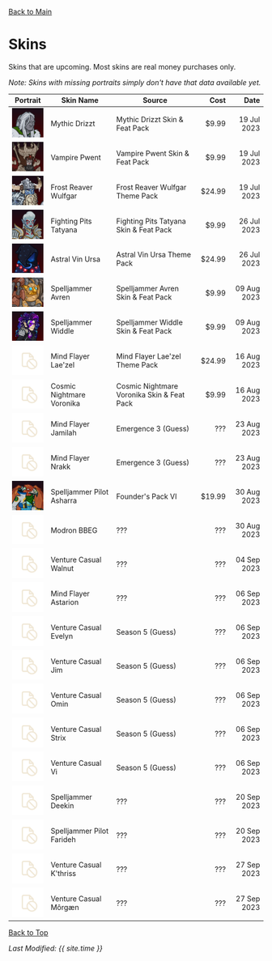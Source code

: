 [Back to Main](index.md)

# Skins

Skins that are upcoming. Most skins are real money purchases only.

*Note: Skins with missing portraits simply don't have that data available yet.*

| Portrait | Skin Name | Source | Cost | Date |
|---|---|---|--:|--:|
| ![Mythic Drizzt Portrait](images/skin_portraits/mythicdrizzt.png) | Mythic Drizzt | Mythic Drizzt Skin & Feat Pack | $9.99 | 19 Jul 2023 |
| ![Vampire Pwent Portrait](images/skin_portraits/vampirepwent.png) | Vampire Pwent | Vampire Pwent Skin & Feat Pack | $9.99 | 19 Jul 2023 |
| ![Frost Reaver Wulfgar Portrait](images/skin_portraits/frostreaverwulfgar.png) | Frost Reaver Wulfgar | Frost Reaver Wulfgar Theme Pack | $24.99 | 19 Jul 2023 |
| ![Fighting Pits Tatyana Portrait](images/skin_portraits/fightingpitstatyana.png) | Fighting Pits Tatyana | Fighting Pits Tatyana Skin & Feat Pack | $9.99 | 26 Jul 2023 |
| ![Astral Vin Ursa Portrait](images/skin_portraits/astralvinursa.png) | Astral Vin Ursa | Astral Vin Ursa Theme Pack | $24.99 | 26 Jul 2023 |
| ![Spelljammer Avren Portrait](images/skin_portraits/spelljammeravren.png) | Spelljammer Avren | Spelljammer Avren Skin & Feat Pack | $9.99 | 09 Aug 2023 |
| ![Spelljammer Widdle Portrait](images/skin_portraits/spelljammerwiddle.png) | Spelljammer Widdle | Spelljammer Widdle Skin & Feat Pack | $9.99 | 09 Aug 2023 |
| ![Empty Placeholder](images/skin_portraits/unknown.png) | Mind Flayer Lae'zel | Mind Flayer Lae'zel Theme Pack | $24.99 | 16 Aug 2023 |
| ![Empty Placeholder](images/skin_portraits/unknown.png) | Cosmic Nightmare Voronika | Cosmic Nightmare Voronika Skin & Feat Pack | $9.99 | 16 Aug 2023 |
| ![Empty Placeholder](images/skin_portraits/unknown.png) | Mind Flayer Jamilah | Emergence 3 (Guess) | ??? | 23 Aug 2023 |
| ![Empty Placeholder](images/skin_portraits/unknown.png) | Mind Flayer Nrakk | Emergence 3 (Guess) | ??? | 23 Aug 2023 |
| ![Spelljammer Pilot Asharra Portrait](images/skin_portraits/spelljammerpilotasharra.png) | Spelljammer Pilot Asharra | Founder's Pack VI | $19.99 | 30 Aug 2023 |
| ![Empty Placeholder](images/skin_portraits/unknown.png) | Modron BBEG | ??? | ??? | 30 Aug 2023 |
| ![Empty Placeholder](images/skin_portraits/unknown.png) | Venture Casual Walnut | ??? | ??? | 04 Sep 2023 |
| ![Empty Placeholder](images/skin_portraits/unknown.png) | Mind Flayer Astarion | ??? | ??? | 06 Sep 2023 |
| ![Empty Placeholder](images/skin_portraits/unknown.png) | Venture Casual Evelyn | Season 5 (Guess) | ??? | 06 Sep 2023 |
| ![Empty Placeholder](images/skin_portraits/unknown.png) | Venture Casual Jim | Season 5 (Guess) | ??? | 06 Sep 2023 |
| ![Empty Placeholder](images/skin_portraits/unknown.png) | Venture Casual Omin | Season 5 (Guess) | ??? | 06 Sep 2023 |
| ![Empty Placeholder](images/skin_portraits/unknown.png) | Venture Casual Strix | Season 5 (Guess) | ??? | 06 Sep 2023 |
| ![Empty Placeholder](images/skin_portraits/unknown.png) | Venture Casual Vi | Season 5 (Guess) | ??? | 06 Sep 2023 |
| ![Empty Placeholder](images/skin_portraits/unknown.png) | Spelljammer Deekin | ??? | ??? | 20 Sep 2023 |
| ![Empty Placeholder](images/skin_portraits/unknown.png) | Spelljammer Pilot Farideh | ??? | ??? | 20 Sep 2023 |
| ![Empty Placeholder](images/skin_portraits/unknown.png) | Venture Casual K'thriss | ??? | ??? | 27 Sep 2023 |
| ![Empty Placeholder](images/skin_portraits/unknown.png) | Venture Casual Môrgæn | ??? | ??? | 27 Sep 2023 |

[Back to Top](#top)

*Last Modified: {{ site.time }}*